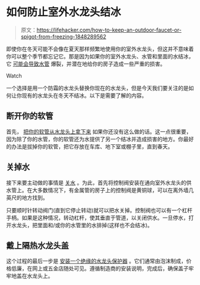 # 如何防止室外水龙头结冰

> 原文：<https://lifehacker.com/how-to-keep-an-outdoor-faucet-or-spigot-from-freezing-1848289562>

即使你在冬天可能不会像在夏天那样频繁地使用你的室外水龙头，但这并不意味着你可以整个季节都忘记它。那是因为如果你的室外水龙头、水管和里面的水结冰，它 [可能会导致水管](https://www.mrrooter.ca/about/blog/2020/january/how-to-protect-outdoor-faucets-from-freezing/) 爆裂，并潜在地给你的房子造成一些严重的损害。

Watch

一个选择是用一个防霜的水龙头替换你现在的水龙头，但是今天我们要关注的是如何让你现有的水龙头在冬天不结冰。以下是需要了解的内容。

## 断开你的软管

首先， [把你的软管从水龙头上拿下来](https://www.tlcplumbing.com/blog/how-to-prevent-a-frozen-faucet-outdoors/) 如果你还没有这么做的话。这一点很重要，因为除了你的水管，你的软管还为水提供了另一个结冰并造成损害的地方。你最好的办法是拔掉你的软管，把它存放在车库、地下室或棚子里，直到春天。

## 关掉水

接下来要主动做的事情是 [关水](https://www.thespruce.com/prevent-an-outside-faucet-from-freezing-4125741) 。为此，首先将控制阀安装在通向室外水龙头的供水管上。在大多数情况下，有金属管的房子上的控制阀是黄铜球，可以在离外墙几英尺的地方找到。

只要顺时针转动阀门(直到它停止转动)就可以把水关掉。控制阀也可以有一个杠杆手柄。如果是这种情况，转动杠杆，使其垂直于管道，以关闭供水。一旦停水，打开水龙头，把里面和/或你的水管里的水排掉(这样也不会结冰)。

## 戴上隔热水龙头盖

这个过程的最后一步是 [安装一个绝缘的水龙头保护器](https://www.mrrooter.ca/about/blog/2020/january/how-to-protect-outdoor-faucets-from-freezing/) 。它们通常由泡沫制成，价格低廉，在网上或五金店随处可见。遵循制造商的安装说明，完成后，确保盖子牢牢地盖在水龙头上。